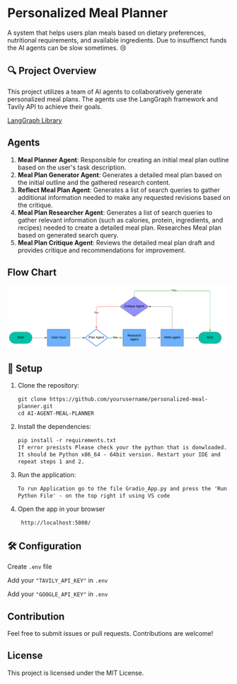 # Personalized Meal Planner

A system that helps users plan meals based on dietary preferences, nutritional requirements, and available ingredients. Due to insuffienct funds the AI agents can be slow sometimes. 😢

## 🔍 Project Overview

This project utilizes a team of AI agents to collaboratively generate personalized meal plans. The agents use the LangGraph framework and Tavily API to achieve their goals.

[LangGraph Library](https://github.com/langchain-ai/langgraph)

## Agents

1. **Meal Planner Agent**: Responsible for creating an initial meal plan outline based on the user's task description.
2. **Meal Plan Generator Agent**: Generates a detailed meal plan based on the initial outline and the gathered research content.
3. **Reflect Meal Plan Agent**: Generates a list of search queries to gather additional information needed to make any requested revisions based on the critique.
4. **Meal Plan Researcher Agent**: Generates a list of search queries to gather relevant information (such as calories, protein, ingredients, and recipes) needed to create a detailed meal plan. Researches Meal plan based on generated search query.
5. **Meal Plan Critique Agent**: Reviews the detailed meal plan draft and provides critique and recommendations for improvement.

## Flow Chart

![Flowchart](./img/AI-Meal-Planner.png)

## 🚀 Setup

1. Clone the repository:
    ```Terminal
    git clone https://github.com/yourusername/personalized-meal-planner.git
    cd AI-AGENT-MEAL-PLANNER
    ```


2. Install the dependencies:
    ```Terminal
    pip install -r requirements.txt
    If error presists Please check your the python that is donwloaded. 
    It should be Python x86_64 - 64bit version. Restart your IDE and repeat steps 1 and 2.
    ```

4. Run the application:
    ```Terminal
    To run Application go to the file Gradio_App.py and press the 'Run Python File' - on the top right if using VS code
    ```
5. Open the app in your browser
   ```sh
    http://localhost:5000/
    ```

## 🛠️ Configuration

Create `.env` file

Add your `"TAVILY_API_KEY"` in `.env`

Add your `"GOOGLE_API_KEY"` in `.env`

## Contribution

Feel free to submit issues or pull requests. Contributions are welcome!

## License

This project is licensed under the MIT License.
